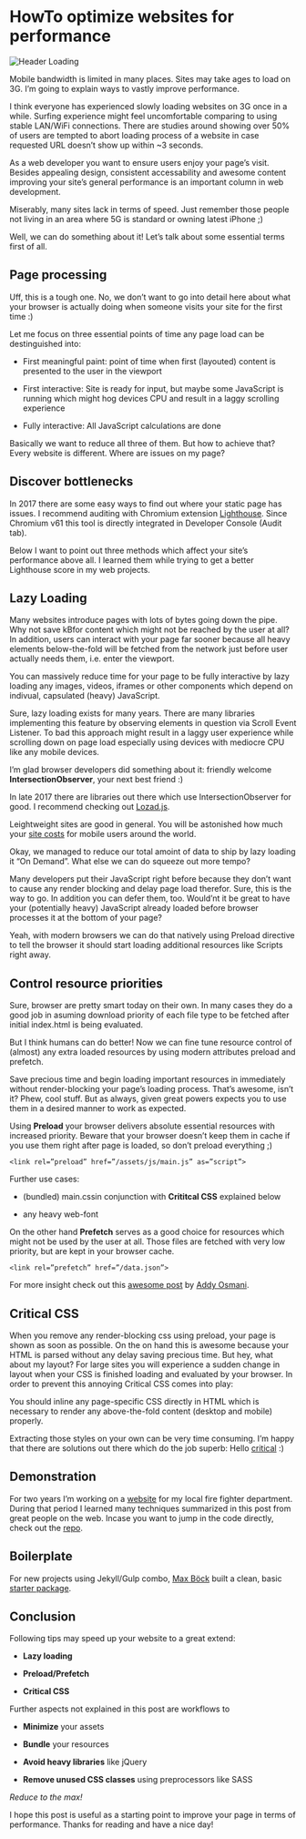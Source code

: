 # HowTo optimize websites for performance

![Header Loading](assets/images/loading.png)

Mobile bandwidth is limited in many places. Sites may take ages to load on 3G. I’m going to explain ways to vastly improve performance.

I think everyone has experienced slowly loading websites on 3G once in a while. Surfing experience might feel uncomfortable comparing to using stable LAN/WiFi connections. There are studies around showing over 50% of users are tempted to abort loading process of a website in case requested URL doesn’t show up within ~3 seconds.

As a web developer you want to ensure users enjoy your page’s visit. Besides appealing design, consistent accessability and awesome content improving your site’s general performance is an important column in web development.

Miserably, many sites lack in terms of speed. Just remember those people not living in an area where 5G is standard or owning latest iPhone ;)

Well, we can do something about it! Let’s talk about some essential terms first of all.

## Page processing

Uff, this is a tough one. No, we don’t want to go into detail here about what your browser is actually doing when someone visits your site for the first time :)

Let me focus on three essential points of time any page load can be destinguished into:

* First meaningful paint: point of time when first (layouted) content is presented to the user in the viewport

* First interactive: Site is ready for input, but maybe some JavaScript is running which might hog devices CPU and result in a laggy scrolling experience

* Fully interactive: All JavaScript calculations are done

Basically we want to reduce all three of them. But how to achieve that? Every website is different. Where are issues on my page?

## Discover bottlenecks

In 2017 there are some easy ways to find out where your static page has issues. I recommend auditing with Chromium extension [Lighthouse](https://chrome.google.com/webstore/detail/lighthouse/blipmdconlkpinefehnmjammfjpmpbjk). Since Chromium v61 this tool is directly integrated in Developer Console (Audit tab).

Below I want to point out three methods which affect your site’s performance above all. I learned them while trying to get a better Lighthouse score in my web projects.

## Lazy Loading

Many websites introduce pages with lots of bytes going down the pipe. Why not save kBfor content which might not be reached by the user at all? In addition, users can interact with your page far sooner because all heavy elements below-the-fold will be fetched from the network just before user actually needs them, i.e. enter the viewport.

You can massively reduce time for your page to be fully interactive by lazy loading any images, videos, iframes or other components which depend on indivual, capsulated (heavy) JavaScript.

Sure, lazy loading exists for many years. There are many libraries implementing this feature by observing elements in question via Scroll Event Listener. To bad this approach might result in a laggy user experience while scrolling down on page load especially using devices with mediocre CPU like any mobile devices.

I’m glad browser developers did something about it: friendly welcome **IntersectionObserver**, your next best friend :)

In late 2017 there are libraries out there which use IntersectionObserver for good. I recommend checking out [Lozad.js](https://github.com/ApoorvSaxena/lozad.js).

Leightweight sites are good in general. You will be astonished how much your [site costs](https://whatdoesmysitecost.com/) for mobile users around the world.

Okay, we managed to reduce our total amoint of data to ship by lazy loading it “On Demand”. What else we can do squeeze out more tempo?

Many developers put their JavaScript right before </body> because they don’t want to cause any render blocking and delay page load therefor. Sure, this is the way to go. In addition you can defer them, too. Would’nt it be great to have your (potentially heavy) JavaScript already loaded before browser processes it at the bottom of your page?

Yeah, with modern browsers we can do that natively using Preload directive to tell the browser it should start loading additional resources like Scripts right away.

## Control resource priorities

Sure, browser are pretty smart today on their own. In many cases they do a good job in asuming download priority of each file type to be fetched after initial index.html is being evaluated.

But I think humans can do better! Now we can fine tune resource control of (almost) any extra loaded resources by using modern <link> attributes preload and prefetch.

Save precious time and begin loading important resources in <head> immediately without render-blocking your page’s loading process. That’s awesome, isn’t it? Phew, cool stuff. But as always, given great powers expects you to use them in a desired manner to work as expected.

Using **Preload** your browser delivers absolute essential resources with increased priority. Beware that your browser doesn’t keep them in cache if you use them right after page is loaded, so don’t preload everything ;)

    <link rel=”preload” href=”/assets/js/main.js” as=”script”>

Further use cases:

* (bundled) main.cssin conjunction with **Crititcal CSS** explained below

* any heavy web-font

On the other hand **Prefetch** serves as a good choice for resources which might not be used by the user at all. Those files are fetched with very low priority, but are kept in your browser cache.

    <link rel=”prefetch” href=”/data.json”>

For more insight check out this [awesome post](https://medium.com/reloading/preload-prefetch-and-priorities-in-chrome-776165961bbf) by [Addy Osmani](undefined).

## Critical CSS

When you remove any render-blocking css using preload, your page is shown as soon as possible. On the on hand this is awesome because your HTML is parsed without any delay saving precious time. But hey, what about my layout? For large sites you will experience a sudden change in layout when your CSS is finished loading and evaluated by your browser. In order to prevent this annoying Critical CSS comes into play:

You should inline any page-specific CSS directly in HTML which is necessary to render any above-the-fold content (desktop and mobile) properly.

Extracting those styles on your own can be very time consuming. I’m happy that there are solutions out there which do the job superb: Hello [critical](https://github.com/addyosmani/critical) :)

## Demonstration

For two years I’m working on a [website](https://feuerwehr-eisolzried.de/) for my local fire fighter department. During that period I learned many techniques summarized in this post from great people on the web. Incase you want to jump in the code directly, check out the [repo](https://github.com/midzer/eisolzried).

## Boilerplate

For new projects using Jekyll/Gulp combo, [Max Böck](undefined) built a clean, basic [starter package](https://github.com/maxboeck/jekyll-gulp).

## Conclusion

Following tips may speed up your website to a great extend:

* **Lazy loading**

* **Preload/Prefetch**

* **Critical CSS**

Further aspects not explained in this post are workflows to

* **Minimize** your assets

* **Bundle** your resources

* **Avoid heavy libraries** like jQuery

* **Remove unused CSS classes** using preprocessors like SASS

*Reduce to the max!*

I hope this post is useful as a starting point to improve your page in terms of performance. Thanks for reading and have a nice day!
